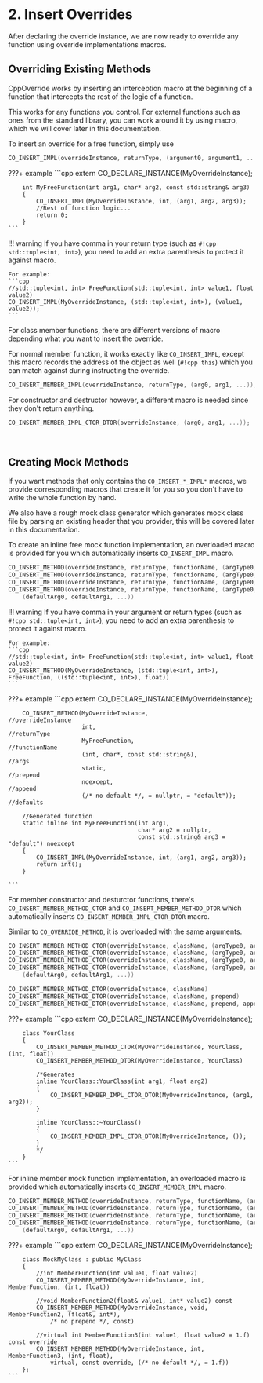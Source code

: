 # 2. **Insert** Overrides

After declaring the override instance,
we are now ready to override any function using override implementations macros.

## Overriding Existing Methods

CppOverride works by inserting an interception macro at the beginning of a function that 
intercepts the rest of the logic of a function.

This works for any functions you control. For external functions such as ones from the standard 
library, you can work around it by using macro, which we will cover later in this documentation.

To insert an override for a free function, simply use

```cpp
CO_INSERT_IMPL(overrideInstance, returnType, (argument0, argument1, ...));
```

???+ example
    ```cpp
        extern CO_DECLARE_INSTANCE(MyOverrideInstance);
        
        int MyFreeFunction(int arg1, char* arg2, const std::string& arg3)
        {
            CO_INSERT_IMPL(MyOverrideInstance, int, (arg1, arg2, arg3));
            //Rest of function logic...
            return 0;
        }
    ```

!!! warning
    If you have comma in your return type (such as `#!cpp std::tuple<int, int>`), you need to add an extra
    parenthesis to protect it against macro.

    For example:
    ```cpp
    //std::tuple<int, int> FreeFunction(std::tuple<int, int> value1, float value2)
    CO_INSERT_IMPL(MyOverrideInstance, (std::tuple<int, int>), (value1, value2));
    ```

For class member functions, there are different versions of macro depending what you want to insert 
the override.

For normal member function, it works exactly like `CO_INSERT_IMPL`, except this macro records the 
address of the object as well (`#!cpp this`) which you can match against during instructing the override.

```cpp
CO_INSERT_MEMBER_IMPL(overrideInstance, returnType, (arg0, arg1, ...));
```

For constructor and destructor however, a different macro is needed since they don't return anything.

```cpp
CO_INSERT_MEMBER_IMPL_CTOR_DTOR(overrideInstance, (arg0, arg1, ...));
```

</br>

## Creating Mock Methods

If you want methods that only contains the `CO_INSERT_*_IMPL*` macros, we provide corresponding 
macros that create it for you so you don't have to write the whole function by hand.

We also have a rough mock class generator which generates mock class file by parsing an existing 
header that you provider, this will be covered later in this documentation.

To create an inline free mock function implementation, an overloaded macro is provided for you which
automatically inserts `CO_INSERT_IMPL` macro.

```cpp
CO_INSERT_METHOD(overrideInstance, returnType, functionName, (argType0, argType1, ...))
CO_INSERT_METHOD(overrideInstance, returnType, functionName, (argType0, argType1, ...), prepend)
CO_INSERT_METHOD(overrideInstance, returnType, functionName, (argType0, argType1, ...), prepend, append)
CO_INSERT_METHOD(overrideInstance, returnType, functionName, (argType0, argType1, ...), prepend, append, 
    (defaultArg0, defaultArg1, ...))
```

!!! warning
    If you have comma in your argument or return types (such as `#!cpp std::tuple<int, int>`), you 
    need to add an extra parenthesis to protect it against macro.

    For example:
    ```cpp
    //std::tuple<int, int> FreeFunction(std::tuple<int, int> value1, float value2)
    CO_INSERT_METHOD(MyOverrideInstance, (std::tuple<int, int>), FreeFunction, ((std::tuple<int, int>), float))
    ```

???+ example
    ```cpp
        extern CO_DECLARE_INSTANCE(MyOverrideInstance);
        
        CO_INSERT_METHOD(MyOverrideInstance,                             //overrideInstance
                         int,                                            //returnType
                         MyFreeFunction,                                 //functionName
                         (int, char*, const std::string&),               //args
                         static,                                         //prepend
                         noexcept,                                       //append
                         (/* no default */, = nullptr, = "default"));    //defaults
        
        //Generated function
        static inline int MyFreeFunction(int arg1, 
                                         char* arg2 = nullptr, 
                                         const std::string& arg3 = "default") noexcept
        {
            CO_INSERT_IMPL(MyOverrideInstance, int, (arg1, arg2, arg3));
            return int();
        }
        
    ```


For member constructor and desturctor functions, there's `CO_INSERT_MEMBER_METHOD_CTOR` and 
`CO_INSERT_MEMBER_METHOD_DTOR` which automatically inserts `CO_INSERT_MEMBER_IMPL_CTOR_DTOR` macro.

Similar to `CO_OVERRIDE_METHOD`, it is overloaded with the same arguments.

```cpp
CO_INSERT_MEMBER_METHOD_CTOR(overrideInstance, className, (argType0, argType1, ...))
CO_INSERT_MEMBER_METHOD_CTOR(overrideInstance, className, (argType0, argType1, ...), prepend)
CO_INSERT_MEMBER_METHOD_CTOR(overrideInstance, className, (argType0, argType1, ...), prepend, append)
CO_INSERT_MEMBER_METHOD_CTOR(overrideInstance, className, (argType0, argType1, ...), prepend, append, 
    (defaultArg0, defaultArg1, ...))

CO_INSERT_MEMBER_METHOD_DTOR(overrideInstance, className)
CO_INSERT_MEMBER_METHOD_DTOR(overrideInstance, className, prepend)
CO_INSERT_MEMBER_METHOD_DTOR(overrideInstance, className, prepend, append)
```

???+ example
    ```cpp
        extern CO_DECLARE_INSTANCE(MyOverrideInstance);
        
        class YourClass
        {
            CO_INSERT_MEMBER_METHOD_CTOR(MyOverrideInstance, YourClass, (int, float))
            CO_INSERT_MEMBER_METHOD_DTOR(MyOverrideInstance, YourClass)

            /*Generates
            inline YourClass::YourClass(int arg1, float arg2)
            {
                CO_INSERT_MEMBER_IMPL_CTOR_DTOR(MyOverrideInstance, (arg1, arg2));
            }

            inline YourClass::~YourClass()
            {
                CO_INSERT_MEMBER_IMPL_CTOR_DTOR(MyOverrideInstance, ());
            }
            */
        }
    ```


For inline member mock function implementation, an overloaded macro is provided which
automatically inserts `CO_INSERT_MEMBER_IMPL` macro.

```cpp
CO_INSERT_MEMBER_METHOD(overrideInstance, returnType, functionName, (argType0, argType1, ...))
CO_INSERT_MEMBER_METHOD(overrideInstance, returnType, functionName, (argType0, argType1, ...), prepend)
CO_INSERT_MEMBER_METHOD(overrideInstance, returnType, functionName, (argType0, argType1, ...), prepend, append)  
CO_INSERT_MEMBER_METHOD(overrideInstance, returnType, functionName, (argType0, argType1, ...), prepend, append, 
    (defaultArg0, defaultArg1, ...))
```

???+ example
    ```cpp
        extern CO_DECLARE_INSTANCE(MyOverrideInstance);
        
        class MockMyClass : public MyClass
        {
            //int MemberFunction(int value1, float value2)
            CO_INSERT_MEMBER_METHOD(MyOverrideInstance, int, MemberFunction, (int, float))

            //void MemberFunction2(float& value1, int* value2) const
            CO_INSERT_MEMBER_METHOD(MyOverrideInstance, void, MemberFunction2, (float&, int*), 
                /* no prepend */, const)

            //virtual int MemberFunction3(int value1, float value2 = 1.f) const override
            CO_INSERT_MEMBER_METHOD(MyOverrideInstance, int, MemberFunction3, (int, float), 
                virtual, const override, (/* no default */, = 1.f))
        };
    ```
